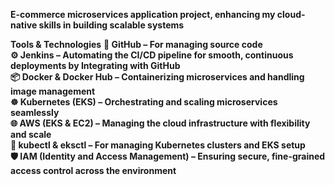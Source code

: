 **E-commerce microservices application project, enhancing my cloud-native skills in building scalable systems**

**Tools & Technologies**
**🔗 GitHub – For managing source code**<br/>
**⚙️ Jenkins – Automating the CI/CD pipeline for smooth, continuous deployments by Integrating with GitHub**<br/>
**📦 Docker & Docker Hub – Containerizing microservices and handling image management**<br/>
**☸️ Kubernetes (EKS) – Orchestrating and scaling microservices seamlessly**<br/> 
**🌐 AWS (EKS & EC2) – Managing the cloud infrastructure with flexibility and scale**<br/>
**🔧 kubectl & eksctl – For managing Kubernetes clusters and EKS setup**<br/>
**🛡️ IAM (Identity and Access Management) – Ensuring secure, fine-grained access control across the environment**<br/>

